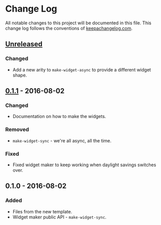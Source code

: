 # Change Log
All notable changes to this project will be documented in this file. This change log follows the conventions of [keepachangelog.com](http://keepachangelog.com/).

## [Unreleased][unreleased]
### Changed
- Add a new arity to `make-widget-async` to provide a different widget shape.

## [0.1.1] - 2016-08-02
### Changed
- Documentation on how to make the widgets.

### Removed
- `make-widget-sync` - we're all async, all the time.

### Fixed
- Fixed widget maker to keep working when daylight savings switches over.

## 0.1.0 - 2016-08-02
### Added
- Files from the new template.
- Widget maker public API - `make-widget-sync`.

[unreleased]: https://github.com/your-name/clojure-kuromoji/compare/0.1.1...HEAD
[0.1.1]: https://github.com/your-name/clojure-kuromoji/compare/0.1.0...0.1.1
